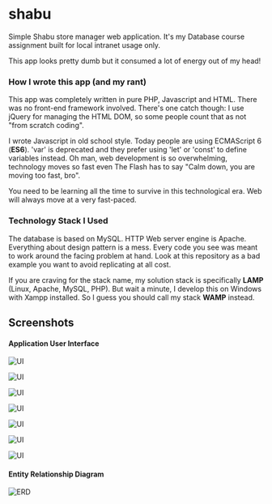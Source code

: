 # shabu
Simple Shabu store manager web application. It's my Database course assignment built for local intranet usage only.

This app looks pretty dumb but it consumed a lot of energy out of my head!


### How I wrote this app (and my rant)
This app was completely written in pure PHP, Javascript and HTML. There was no front-end framework involved. There's one catch though: I use jQuery for managing the HTML DOM, so some people count that as not "from scratch coding".

I wrote Javascript in old school style. Today people are using ECMAScript 6 (**ES6**). 'var' is deprecated and they prefer using 'let' or 'const' to define variables instead. Oh man, web development is so overwhelming, technology moves so fast even The Flash has to say "Calm down, you are moving too fast, bro".

You need to be learning all the time to survive in this technological era. Web will always move at a very fast-paced.

### Technology Stack I Used
 The database is based on MySQL. HTTP Web server engine is Apache. Everything about design pattern is a mess. Every code you see was meant to work around the facing problem at hand. Look at this repository as a bad example you want to avoid replicating at all cost.

If you are craving for the stack name, my solution stack is specifically **LAMP** (Linux, Apache, MySQL, PHP). But wait a minute, I develop this on Windows with Xampp installed. So I guess you should call my stack **WAMP** instead.

## Screenshots
#### Application User Interface
![UI](screenshots/2016-09-08_22-42-28.png)

![UI](screenshots/2016-09-08_22-44-54.png)

![UI](screenshots/2016-09-08_22-46-01.png)

![UI](screenshots/2016-09-08_22-46-47.png)

![UI](screenshots/2016-09-08_22-48-55.png)

![UI](screenshots/2016-09-08_22-49-30.png)

![UI](screenshots/2016-09-08_23-01-02.png)

#### Entity Relationship Diagram
![ERD](screenshots/ERD.png "Entity Relationship Diagram")
